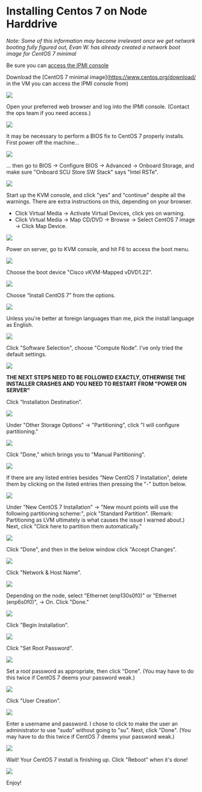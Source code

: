 # Installing Centos 7 on Node Harddrive
*Note: Some of this information may become irrelevant once we get network booting fully figured out, Evan W. has already created a network boot image for CentOS 7 minimal*

Be sure you can [access the IPMI console](VM-Setup-for-Cisco-IPMI-Access.html)

Download the [CentOS 7 minimal image](https://www.centos.org/download/ in the VM you can access the IPMI console from)

![](https://github.com/CCI-MOC/moc/blob/master/docs/images/install_centos7_min_hd_step2.png)

Open your preferred web browser and log into the IPMI console. (Contact the ops team if you need access.)

![](https://github.com/CCI-MOC/moc/blob/master/docs/images/install_centos7_min_hd_step3.png)

It may be necessary to perform a BIOS fix to CentOS 7 properly installs. First power off the machine...

![](https://github.com/CCI-MOC/moc/blob/master/docs/images/install_centos7_min_hd_step4a.png)

... then go to BIOS -> Configure BIOS -> Advanced -> Onboard Storage, and make sure "Onboard SCU Store SW Stack" says "Intel RSTe".

![](https://github.com/CCI-MOC/moc/blob/master/docs/images/install_centos7_min_hd_step4b.png)

Start up the KVM console, and click "yes" and "continue" despite all the warnings. There are extra instructions on this, depending on your browser. 
 * Click Virtual Media -> Activate Virtual Devices, click yes on warning.
 * Click Virtual Media -> Map CD/DVD -> Browse -> Select CentOS 7 image -> Click Map Device.

![](https://github.com/CCI-MOC/moc/blob/master/docs/images/install_centos7_min_hd_step5a.png)

Power on server, go to KVM console, and hit F6 to access the boot menu.

![](https://github.com/CCI-MOC/moc/blob/master/docs/images/install_centos7_min_hd_step6a.png)

Choose the boot device "Cisco vKVM-Mapped vDVD1.22".

![](https://github.com/CCI-MOC/moc/blob/master/docs/images/install_centos7_min_hd_step6b.png)

Choose “Install CentOS 7” from the options. 

![](https://github.com/CCI-MOC/moc/blob/master/docs/images/install_centos7_min_hd_step7.png)

Unless you're better at foreign languages than me, pick the install language as English.

![](https://github.com/CCI-MOC/moc/blob/master/docs/images/install_centos7_min_hd_step8.png)

Click "Software Selection", choose "Compute Node". I've only tried the default settings. 

![](https://github.com/CCI-MOC/moc/blob/master/docs/images/install_centos7_min_hd_step9.png)

**THE NEXT STEPS NEED TO BE FOLLOWED EXACTLY, OTHERWISE THE INSTALLER CRASHES AND YOU NEED TO RESTART FROM "POWER ON SERVER"**

Click “Installation Destination”.

![](https://github.com/CCI-MOC/moc/blob/master/docs/images/install_centos7_min_hd_step11a.png)

Under "Other Storage Options" -> "Partitioning", click "I will configure partitioning."

![](https://github.com/CCI-MOC/moc/blob/master/docs/images/install_centos7_min_hd_step11b.png)

Click "Done," which brings you to "Manual Partitioning".

![](https://github.com/CCI-MOC/moc/blob/master/docs/images/install_centos7_min_hd_step11c.png)

If there are any listed entries besides "New CentOS 7 Installation", delete them by clicking on the listed entries then pressing the "-" button below.

![](https://github.com/CCI-MOC/moc/blob/master/docs/images/install_centos7_min_hd_step11d.png)

Under "New CentOS 7 Installation" → "New mount points will use the following partitioning scheme:", pick "Standard Partition". (Remark: Partitioning as LVM ultimately is what causes the issue I warned about.) Next, click "Click here to partition them automatically."

![](https://github.com/CCI-MOC/moc/blob/master/docs/images/install_centos7_min_hd_step11e.png)

Click "Done", and then in the below window click "Accept Changes".

![](https://github.com/CCI-MOC/moc/blob/master/docs/images/install_centos7_min_hd_step11f.png)

Click "Network & Host Name".

![](https://github.com/CCI-MOC/moc/blob/master/docs/images/install_centos7_min_hd_step12.png)

Depending on the node, select "Ethernet (enp130s0f0)" or "Ethernet (enp6s0f0)", -> On. Click "Done."

![](https://github.com/CCI-MOC/moc/blob/master/docs/images/install_centos7_min_hd_step12b.png)

Click "Begin Installation".

![](https://github.com/CCI-MOC/moc/blob/master/docs/images/install_centos7_min_hd_step13.png)

Click "Set Root Password".

![](https://github.com/CCI-MOC/moc/blob/master/docs/images/install_centos7_min_hd_step14.png)

Set a root password as appropriate, then click "Done". (You may have to do this twice if CentOS 7 deems your password weak.)

![](https://github.com/CCI-MOC/moc/blob/master/docs/images/install_centos7_min_hd_step14b.png)

Click "User Creation".

![](https://github.com/CCI-MOC/moc/blob/master/docs/images/install_centos7_min_hd_step15a.png)

Enter a username and password. I chose to click to make the user an administrator to use "sudo" without going to "su". Next, click "Done". (You may have to do this twice if CentOS 7 deems your password weak.)

![](https://github.com/CCI-MOC/moc/blob/master/docs/images/install_centos7_min_hd_step15b.png)

Wait! Your CentOS 7 install is finishing up. Click "Reboot" when it's done!

![](https://github.com/CCI-MOC/moc/blob/master/docs/images/install_centos7_min_hd_step16.png)

Enjoy!

